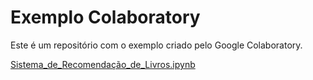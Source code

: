 # Exemplo Colaboratory
Este é um repositório com o exemplo criado pelo Google Colaboratory.

[Sistema_de_Recomendação_de_Livros.ipynb](/Sistema_de_Recomendação_de_Livros.ipynb)
